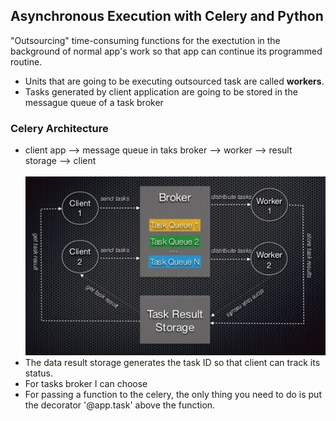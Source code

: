 <h2>Asynchronous Execution with Celery and Python</h2>
<p>"Outsourcing" time-consuming functions for the exectution in the background of normal app's work so that app can continue its programmed routine.</p>
<ul>
  <li>Units that are going to be executing outsourced task are called <b>workers</b>.</li>
  <li>Tasks generated by client application are going to be stored in the messague queue of a task broker</li>
</ul>


<h3>Celery Architecture</h3>
<ul>
  <li>client app --> message queue in taks broker --> worker --> result storage --> client</li>
  <br>
  <img src="images/architecture.JPG">
  <li>The data result storage generates the task ID so that client can track its status.</li>
  <li>For tasks broker I can choose</li>
  <li>For passing a function to the celery, the only thing you need to do is put the decorator '@app.task' above the function.</li>
</ul>

